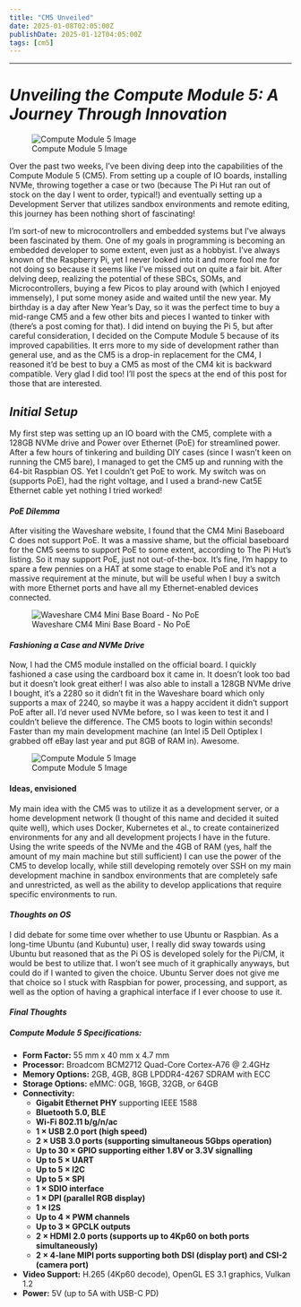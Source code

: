 ```yaml
---
title: "CM5 Unveiled"
date: 2025-01-08T02:05:00Z
publishDate: 2025-01-12T04:05:00Z
tags: [cm5]
---
```

---
<h1
id="unveiling-the-compute-module-5-a-journey-through-innovation"><em>Unveiling
the Compute Module 5: A Journey Through Innovation</em></h1>
<figure>
<img src="/img/cm5-full.png" alt="Compute Module 5 Image" />
<figcaption aria-hidden="true">Compute Module 5 Image</figcaption>
</figure>
<p>Over the past two weeks, I’ve been diving deep into the capabilities
of the Compute Module 5 (CM5). From setting up a couple of IO boards,
installing NVMe, throwing together a case or two (because The Pi Hut ran
out of stock on the day I went to order, typical!) and eventually
setting up a Development Server that utilizes sandbox environments and
remote editing, this journey has been nothing short of fascinating!</p>
<p>I’m sort-of new to microcontrollers and embedded systems but I’ve
always been fascinated by them. One of my goals in programming is
becoming an embedded developer to some extent, even just as a hobbyist.
I’ve always known of the Raspberry Pi, yet I never looked into it and
more fool me for not doing so because it seems like I’ve missed out on
quite a fair bit. After delving deep, realizing the potential of these
SBCs, SOMs, and Microcontrollers, buying a few Picos to play around with
(which I enjoyed immensely), I put some money aside and waited until the
new year. My birthday is a day after New Year’s Day, so it was the
perfect time to buy a mid-range CM5 and a few other bits and pieces I
wanted to tinker with (there’s a post coming for that). I did intend on
buying the Pi 5, but after careful consideration, I decided on the
Compute Module 5 because of its improved capabilities. It errs more to
my side of development rather than general use, and as the CM5 is a
drop-in replacement for the CM4, I reasoned it’d be best to buy a CM5 as
most of the CM4 kit is backward compatible. Very glad I did too! I’ll
post the specs at the end of this post for those that are
interested.</p>
<h2 id="initial-setup"><em>Initial Setup</em></h2>
<p>My first step was setting up an IO board with the CM5, complete with
a 128GB NVMe drive and Power over Ethernet (PoE) for streamlined power.
After a few hours of tinkering and building DIY cases (since I wasn’t
keen on running the CM5 bare), I managed to get the CM5 up and running
with the 64-bit Raspbian OS. Yet I couldn’t get PoE to work. My switch
was on (supports PoE), had the right voltage, and I used a brand-new
Cat5E Ethernet cable yet nothing I tried worked!</p>
<h4 id="poe-dilemma"><em>PoE Dilemma</em></h4>
<p>After visiting the Waveshare website, I found that the CM4 Mini
Baseboard C does not support PoE. It was a massive shame, but the
official baseboard for the CM5 seems to support PoE to some extent,
according to The Pi Hut’s listing. So it may support PoE, just not
out-of-the-box. It’s fine, I’m happy to spare a few pennies on a HAT at
some stage to enable PoE and it’s not a massive requirement at the
minute, but will be useful when I buy a switch with more Ethernet ports
and have all my Ethernet-enabled devices connected.</p>
<figure>
<img src="/img/waveshare-1.jpeg"
alt="Waveshare CM4 Mini Base Board - No PoE" />
<figcaption aria-hidden="true">Waveshare CM4 Mini Base Board - No
PoE</figcaption>
</figure>
<h4 id="fashioning-a-case-and-nvme-drive"><em>Fashioning a Case and NVMe
Drive</em></h4>
<p>Now, I had the CM5 module installed on the official board. I quickly
fashioned a case using the cardboard box it came in. It doesn’t look too
bad but it doesn’t look great either! I was also able to install a 128GB
NVMe drive I bought, it’s a 2280 so it didn’t fit in the Waveshare board
which only supports a max of 2240, so maybe it was a happy accident it
didn’t support PoE after all. I’d never used NVMe before, so I was keen
to test it and I couldn’t believe the difference. The CM5 boots to login
within seconds! Faster than my main development machine (an Intel i5
Dell Optiplex I grabbed off eBay last year and put 8GB of RAM in).
Awesome.</p>
<figure>
<img src="/img/diy-case.png" alt="Compute Module 5 Image" />
<figcaption aria-hidden="true">Compute Module 5 Image</figcaption>
</figure>
<h4 id="ideas-envisioned">Ideas, envisioned</h4>
<p>My main idea with the CM5 was to utilize it as a development server,
or a home development network (I thought of this name and decided it
suited quite well), which uses Docker, Kubernetes et al., to create
containerized environments for any and all development projects I have
in the future. Using the write speeds of the NVMe and the 4GB of RAM
(yes, half the amount of my main machine but still sufficient) I can use
the power of the CM5 to develop locally, while still developing remotely
over SSH on my main development machine in sandbox environments that are
completely safe and unrestricted, as well as the ability to develop
applications that require specific environments to run.</p>
<h4 id="thoughts-on-os"><em>Thoughts on OS</em></h4>
<p>I did debate for some time over whether to use Ubuntu or Raspbian. As
a long-time Ubuntu (and Kubuntu) user, I really did sway towards using
Ubuntu but reasoned that as the Pi OS is developed solely for the Pi/CM,
it would be best to utilize that. I won’t see much of it graphically
anyways, but could do if I wanted to given the choice. Ubuntu Server
does not give me that choice so I stuck with Raspbian for power,
processing, and support, as well as the option of having a graphical
interface if I ever choose to use it.</p>
<h4 id="final-thoughts"><em>Final Thoughts</em></h4>
<h5 id="compute-module-5-specifications"><strong>Compute Module 5
Specifications:</strong></h5>
<ul>
<li><strong>Form Factor:</strong> 55 mm x 40 mm x 4.7 mm</li>
<li><strong>Processor:</strong> Broadcom BCM2712 Quad-Core Cortex-A76 @
2.4GHz</li>
<li><strong>Memory Options:</strong> 2GB, 4GB, 8GB LPDDR4-4267 SDRAM
with ECC</li>
<li><strong>Storage Options:</strong> eMMC: 0GB, 16GB, 32GB, or
64GB</li>
<li><strong>Connectivity:</strong>
<ul>
<li><strong>Gigabit Ethernet PHY</strong> supporting IEEE 1588</li>
<li><strong>Bluetooth 5.0, BLE</strong></li>
<li><strong>Wi-Fi 802.11 b/g/n/ac</strong></li>
<li><strong>1 × USB 2.0 port (high speed)</strong></li>
<li><strong>2 × USB 3.0 ports (supporting simultaneous 5Gbps
operation)</strong></li>
<li><strong>Up to 30 × GPIO supporting either 1.8V or 3.3V
signalling</strong></li>
<li><strong>Up to 5 × UART</strong></li>
<li><strong>Up to 5 × I2C</strong></li>
<li><strong>Up to 5 × SPI</strong></li>
<li><strong>1 × SDIO interface</strong></li>
<li><strong>1 × DPI (parallel RGB display)</strong></li>
<li><strong>1 × I2S</strong></li>
<li><strong>Up to 4 × PWM channels</strong></li>
<li><strong>Up to 3 × GPCLK outputs</strong></li>
<li><strong>2 × HDMI 2.0 ports (supports up to 4Kp60 on both ports
simultaneously)</strong></li>
<li><strong>2 × 4-lane MIPI ports supporting both DSI (display port) and
CSI-2 (camera port)</strong></li>
</ul></li>
<li><strong>Video Support:</strong> H.265 (4Kp60 decode), OpenGL ES 3.1
graphics, Vulkan 1.2</li>
<li><strong>Power:</strong> 5V (up to 5A with USB-C PD)</li>
</ul>
